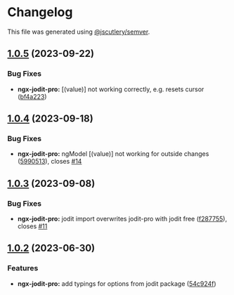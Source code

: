 # Changelog

This file was generated using [@jscutlery/semver](https://github.com/jscutlery/semver).

## [1.0.5](https://github.com/julianpoemp/ngx-jodit/compare/ngx-jodit-pro-1.0.4...ngx-jodit-pro-1.0.5) (2023-09-22)


### Bug Fixes

* **ngx-jodit-pro:** [(value)] not working correctly, e.g. resets cursor ([bf4a223](https://github.com/julianpoemp/ngx-jodit/commit/bf4a223dabeda5dc91cb1b1456804296da9aeefa))



## [1.0.4](https://github.com/julianpoemp/ngx-jodit/compare/ngx-jodit-pro-1.0.3...ngx-jodit-pro-1.0.4) (2023-09-18)


### Bug Fixes

* **ngx-jodit-pro:** ngModel [(value)] not working for outside changes ([5990513](https://github.com/julianpoemp/ngx-jodit/commit/5990513f6b7b7150388283cb03229de4913bc035)), closes [#14](https://github.com/julianpoemp/ngx-jodit/issues/14)



## [1.0.3](https://github.com/julianpoemp/ngx-jodit/compare/ngx-jodit-pro-1.0.2...ngx-jodit-pro-1.0.3) (2023-09-08)


### Bug Fixes

* **ngx-jodit-pro:** jodit import overwrites jodit-pro with jodit free ([f287755](https://github.com/julianpoemp/ngx-jodit/commit/f287755e468e66c2cfc0510820a84de19166ad10)), closes [#11](https://github.com/julianpoemp/ngx-jodit/issues/11)



## [1.0.2](https://github.com/julianpoemp/ngx-jodit/compare/ngx-jodit-pro-1.0.1...ngx-jodit-pro-1.0.2) (2023-06-30)


### Features

* **ngx-jodit-pro:** add typings for options from jodit package ([54c924f](https://github.com/julianpoemp/ngx-jodit/commit/54c924f7dec02618374b411bfbeb4ebd18aae3dc))
